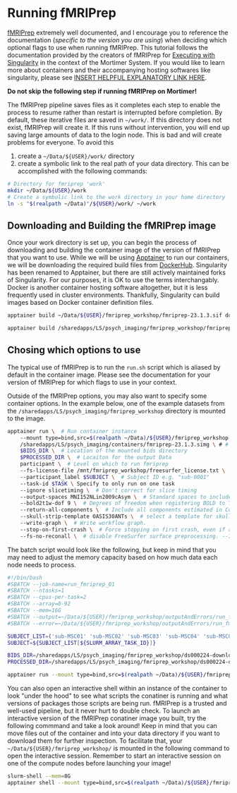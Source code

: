 # Running fMRIPrep
[fMRIPrep](https://fmriprep.org/en/stable/) extremely well documented, and I encourage you to reference the documentation (*specific to the version you are using*) when deciding which optional flags to use when running fMRIPrep. This tutorial follows the documentation provided by the creators of fMRIPrep for [Executing with Singularity](https://www.nipreps.org/apps/singularity/) in the context of the Mortimer System. If you would like to learn more about containers and their accompanying hosting softwares like singularity, please see [INSERT HELPFUL EXPLANATORY LINK HERE](). 

**Do not skip the following step if running fMRIPrep on Mortimer!**

The fMRIPrep pipeline saves files as it completes each step to enable the process to resume rather than restart is interrupted before completion. By default, these iterative files are saved in `~/work/`. If this directory does not exist, fMRIPrep will create it. If this runs without intervention, you will end up saving large amounts of data to the login node. This is bad and will create problems for everyone. To avoid this
1. create a `~/Data/${USER}/work/` directory
2. create a symbolic link to the real path of your data directory. This can be accomplished with the following commands:

```bash
# Directory for fmriprep 'work'
mkdir ~/Data/${USER}/work
# Create a symbolic link to the work directory in your home directory
ln -s "$(realpath ~/Data)"/${USER}/work/ ~/work
```

## Downloading and Building the fMRIPrep image
Once your work directory is set up, you can begin the process of downloading and building the container image of the version of fMRIPrep that you want to use. While we will be using [Apptainer](https://apptainer.org/) to run our containers, we will be downloading the required build files from [DockerHub](https://hub.docker.com/). Singularity has been renamed to Apptainer, but there are still actively maintained forks of Singularity. For our purposes, it is OK to use the terms interchangably. Docker is another container hosting software altogether, but it is less frequently used in cluster environments. Thankfully, Singularity can build images based on Docker container definition files. 

```bash
apptainer build ~/Data/${USER}/fmriprep_workshop/fmriprep-23.1.3.sif docker://nipreps/fmriprep:23.1.3

apptainer build /sharedapps/LS/psych_imaging/fmriprep_workshop/fmriprep-23.1.3.sif docker://nipreps/fmriprep:23.1.3
```

## Chosing which options to use
The typical use of fMRIPrep is to run the `run.sh` script which is aliased by default in the container image. Please see the documentation for your version of fMRIPrep for which flags to use in your context. 

Outside of the fMRIPrep options, you may also want to specify some container options. In the example below, one of the example datasets from the `/sharedapps/LS/psych_imaging/fmriprep_workshop` directory is mounted to the image.

```bash
apptainer run \  # Run container instance
    --mount type=bind,src=$(realpath ~/Data)/${USER}/fmriprep_workshop,dst=/mnt/fmriprep_workshop \  # Mont directory containing bids data
    /sharedapps/LS/psych_imaging/containers/fmriprep-23.1.3.simg \ # # Target the container image to run
    $BIDS_DIR \  # Location of the mounted bids directory
    $PROCESSED_DIR \  # Locaiton for the output Data
    participant \  # Level on which to run fmriprep
    --fs-license-file /mnt/fmriprep_workshop/freesurfer_license.txt \  # Path to freesurfer license file
    --participant_label $SUBJECT \  # Subject ID e.g. "sub-0001"
    --task-id $TASK \ Specify to only run on one task
    --ignore slicetiming \  # Don't correct for slice timing 
    --output-spaces MNI152NLin2009cAsym \  # Standard spaces to include
    --bold2t1w-dof 9 \  # Degrees of freedom when registering BOLD to T1w images.
    --return-all-components \  # Include all components estimated in CompCor decomposition in the confounds file instead of only the components sufficient to explain 50 percent of BOLD variance in each CompCor mask
    --skull-strip-template OASIS30ANTs \  # select a template for skull-stripping with antsBrainExtraction
    --write-graph \  # Write workflow graph.
    --stop-on-first-crash \  # Force stopping on first crash, even if a work directory was specified.
    --fs-no-reconall \  # disable FreeSurfer surface preprocessing. --I also wan tto remove this for this dataset in case we want to do surface-based analyses.
```
The batch script would look like the following, but keep in mind that you may need to adjust the memory capacity based on how much data each node needs to process.

```bash
#!/bin/bash
#SBATCH --job-name=run_fmriprep_01
#SBATCH --ntasks=1
#SBATCH --cpus-per-task=2
#SBATCH --array=0-92
#SBATCH --mem=16G
#SBATCH --output=~/Data/${USER}/fmriprep_workshop/outputAndErrors/run_fmriprep_01_%A_%a.out 
#SBATCH --error=~/Data/${USER}/fmriprep_workshop/outputAndErrors/run_fmriprep_01_%A_%a.err

SUBJECT_LIST=('sub-MSC01' 'sub-MSC02' 'sub-MSC03' 'sub-MSC04' 'sub-MSC05' 'sub-MSC06' 'sub-MSC07' 'sub-MSC08' 'sub-MSC09' 'sub-MSC10')
SUBJECT=${SUBJECT_LIST[${SLURM_ARRAY_TASK_ID}]}

BIDS_DIR=/sharedapps/LS/psych_imaging/fmriprep_workshop/ds000224-download
PROCESSED_DIR=/sharedapps/LS/psych_imaging/fmriprep_workshop/ds000224-download/derivatives/fmriprep_run_01

apptainer run --mount type=bind,src=$(realpath ~/Data)/${USER}/fmriprep_workshop,dst=/mnt/fmriprep_workshop /sharedapps/LS/psych_imaging/containers/fmriprep-23.1.3.simg $BIDS_DIR $PROCESSED_DIR participant --fs-license-file /mnt/fmriprep_workshop/freesurfer_license.txt --participant_label $SUBJECT --ignore slicetiming --output-spaces MNI152NLin2009cAsym --bold2t1w-dof 9 --return-all-components --skull-strip-template OASIS30ANTs --write-graph --stop-on-first-crash --fs-no-reconall --n_cpus 2
```


You can also open an interactive shell within an instance of the container to look "under the hood" to see what scripts the conatiner is running and what versions of packages those scripts are being run. fMRIPrep is a trusted and well-used pipeline, but it never hurt to double check. To launch an interactive version of the fMRIPrep conatiner image you built, try the following commmand and take a look around! Keep in mind that you can move files out of the container and into your data directory if you want to download them for further inspection. To facilitate that, your `~/Data/${USER}/fmriprep_workshop/` is mounted in the following command to open the interactive session. Remember to start an interactive session on one of the compute nodes before launching your image!

```bash
slurm-shell --mem=8G
apptainer shell --mount type=bind,src=$(realpath ~/Data)/${USER}/fmriprep_workshop,dst=/mnt/fmriprep_workshop fmriprep-23.1.3.simg
```

